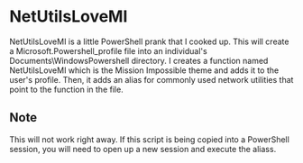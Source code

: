 # NetUtilsLoveMI

NetUtilsLoveMI is a little PowerShell prank that I cooked up. This will create a Microsoft.Powershell_profile file into an
individual's Documents\WindowsPowershell directory. I creates a function named NetUtilsLoveMI which is the Mission Impossible theme 
and adds it to the user's profile. Then, it adds an alias for commonly used network utilities that point to the function in
the file.

## Note

This will not work right away. If this script is being copied into a PowerShell session, you will need to open up a new
session and execute the aliass.
